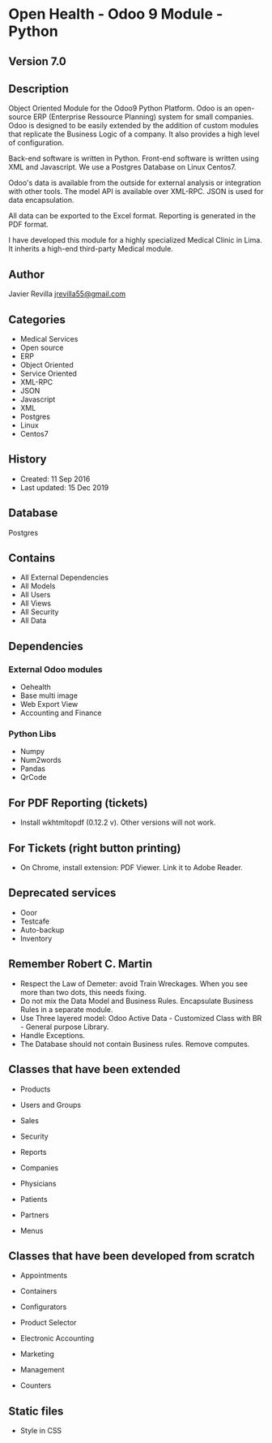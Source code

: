 # Open Health - Odoo 9 Module - Python 

## Version 7.0

## Description
Object Oriented Module for the Odoo9 Python Platform. 
Odoo is an open-source ERP (Enterprise Ressource Planning) system for small companies. 
Odoo is designed to be easily extended by the addition of custom modules that replicate the Business Logic of a company. 
It also provides a high level of configuration. 

Back-end software is written in Python. Front-end software is written using XML and Javascript. We use a Postgres Database on Linux Centos7. 

Odoo's data is available from the outside for external analysis or integration with other tools. 
The model API is available over XML-RPC. JSON is used for data encapsulation. 

All data can be exported to the Excel format. 
Reporting is generated in the PDF format.


I have developed this module for a highly specialized Medical Clinic in Lima. 
It inherits a high-end third-party Medical module.


## Author
Javier Revilla 
jrevilla55@gmail.com


## Categories
- Medical Services
- Open source
- ERP
- Object Oriented
- Service Oriented
- XML-RPC
- JSON
- Javascript
- XML
- Postgres
- Linux 
- Centos7


## History
- Created: 11 Sep 2016
- Last updated: 15 Dec 2019

## Database
Postgres

## Contains
- All External Dependencies
- All Models
- All Users
- All Views
- All Security
- All Data


## Dependencies 

### External Odoo modules
- Oehealth
- Base multi image
- Web Export View 
- Accounting and Finance


### Python Libs
- Numpy
- Num2words
- Pandas
- QrCode


## For PDF Reporting (tickets)
- Install wkhtmltopdf (0.12.2 v). Other versions will not work.


## For Tickets (right button printing)
- On Chrome, install extension: PDF Viewer. Link it to Adobe Reader. 


## Deprecated services
- Ooor
- Testcafe
- Auto-backup
- Inventory


## Remember Robert C. Martin
- Respect the Law of Demeter: avoid Train Wreckages. When you see more than two dots, this needs fixing.
- Do not mix the Data Model and Business Rules. Encapsulate Business Rules in a separate module. 
- Use Three layered model: Odoo Active Data - Customized Class with BR - General purpose Library.
- Handle Exceptions.
- The Database should not contain Business rules. Remove computes.




## Classes that have been extended

- Products 

- Users and Groups

- Sales

- Security 

- Reports

- Companies 

- Physicians 

- Patients 

- Partners

- Menus 



## Classes that have been developed from scratch

- Appointments

- Containers 

- Configurators

- Product Selector

- Electronic Accounting 

- Marketing 

- Management 

- Counters 


## Static files
- Style in CSS 






